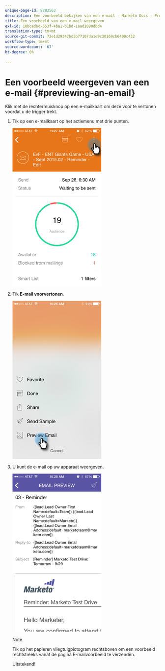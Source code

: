 ```yaml
---
unique-page-id: 8783563
description: Een voorbeeld bekijken van een e-mail - Marketo Docs - Productdocumentatie
title: Een voorbeeld van een e-mail weergeven
exl-id: 10bcedbd-553f-4ba1-b1bd-1aad2890dbd4
translation-type: tm+mt
source-git-commit: 72e1d29347bd5b77107da1e9c30169cb6490c432
workflow-type: tm+mt
source-wordcount: '67'
ht-degree: 0%

---
```


# Een voorbeeld weergeven van een e-mail {#previewing-an-email}

Klik met de rechtermuisknop op een e-mailkaart om deze voor te vertonen voordat u de trigger trekt.

1. Tik op een e-mailkaart op het actiemenu met drie punten.

   ![](assets/image2015-9-25-11-3a30-3a52.png)

1. Tik **E-mail voorvertonen**.

   ![](assets/image2015-7-14-16-3a42-3a21.png)

1. U kunt de e-mail op uw apparaat weergeven.

   ![](assets/image2015-9-25-11-3a23-3a42.png)

   >[!NOTE]
   >
   >Tik op het papieren vliegtuigpictogram rechtsboven om een voorbeeld rechtstreeks vanaf de pagina E-mailvoorbeeld te verzenden.

   Uitstekend!
